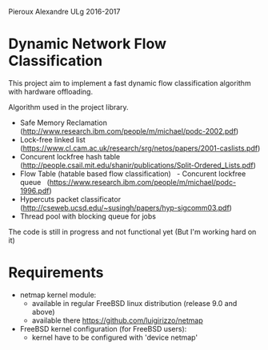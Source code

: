 Pieroux Alexandre ULg 2016-2017

Dynamic Network Flow Classification
===================================

This project aim to implement a fast dynamic flow classification algorithm with hardware offloading.

Algorithm used in the project library.
   - Safe Memory Reclamation        (http://www.research.ibm.com/people/m/michael/podc-2002.pdf) 
   - Lock-free linked list          (https://www.cl.cam.ac.uk/research/srg/netos/papers/2001-caslists.pdf)
   - Concurent lockfree hash table  (http://people.csail.mit.edu/shanir/publications/Split-Ordered_Lists.pdf)
   - Flow Table (hatable based flow classification)
   - Concurent lockfree queue       (https://www.research.ibm.com/people/m/michael/podc-1996.pdf)
   - Hypercuts packet classificator (http://cseweb.ucsd.edu/~susingh/papers/hyp-sigcomm03.pdf)
   - Thread pool with blocking queue for jobs

The code is still in progress and not functional yet (But I'm working hard on it)

Requirements
============
- netmap kernel module: 
    - available in regular FreeBSD linux distribution (release 9.0 and above)
    - available there https://github.com/luigirizzo/netmap
- FreeBSD kernel configuration (for FreeBSD users):
    - kernel have to be configured with 'device netmap' 
   
